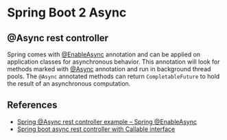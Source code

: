 # Spring Boot 2 Async

## @Async rest controller
Spring comes with [@EnableAsync](https://docs.spring.io/spring-framework/docs/current/javadoc-api/org/springframework/scheduling/annotation/EnableAsync.html) annotation and can be applied on application classes for asynchronous behavior. This annotation will look for methods marked with [@Async](https://docs.spring.io/spring-framework/docs/current/javadoc-api/org/springframework/scheduling/annotation/Async.html) annotation and run in background thread pools. The `@Async` annotated methods can return `CompletableFuture` to hold the result of an asynchronous computation.

## References
- [Spring @Async rest controller example – Spring @EnableAsync](https://howtodoinjava.com/spring-boot2/enableasync-async-controller/)
- [Spring boot async rest controller with Callable interface](https://howtodoinjava.com/spring-boot2/async-rest-controller-callable/)